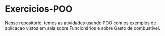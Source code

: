 # Exercicios-POO
Nesse repositório, temos as atividades usando POO com os exemplos de aplicacao vistos em sala sobre Funcionários e sobre Gasto de combustível. 
